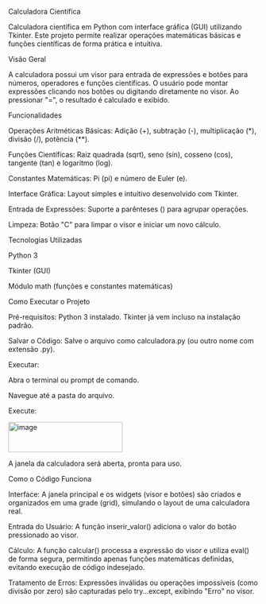 Calculadora Científica

Calculadora científica em Python com interface gráfica (GUI) utilizando Tkinter. Este projeto permite realizar operações matemáticas básicas e funções científicas de forma prática e intuitiva.

Visão Geral

A calculadora possui um visor para entrada de expressões e botões para números, operadores e funções científicas. O usuário pode montar expressões clicando nos botões ou digitando diretamente no visor. Ao pressionar "=", o resultado é calculado e exibido.

Funcionalidades

Operações Aritméticas Básicas: Adição (+), subtração (-), multiplicação (*), divisão (/), potência (**).

Funções Científicas: Raiz quadrada (sqrt), seno (sin), cosseno (cos), tangente (tan) e logaritmo (log).

Constantes Matemáticas: Pi (pi) e número de Euler (e).

Interface Gráfica: Layout simples e intuitivo desenvolvido com Tkinter.

Entrada de Expressões: Suporte a parênteses () para agrupar operações.

Limpeza: Botão "C" para limpar o visor e iniciar um novo cálculo.

Tecnologias Utilizadas

Python 3

Tkinter (GUI)

Módulo math (funções e constantes matemáticas)

Como Executar o Projeto

Pré-requisitos: Python 3 instalado. Tkinter já vem incluso na instalação padrão.

Salvar o Código: Salve o arquivo como calculadora.py (ou outro nome com extensão .py).

Executar:

Abra o terminal ou prompt de comando.

Navegue até a pasta do arquivo.

Execute:

<img width="230" height="61" alt="image" src="https://github.com/user-attachments/assets/3006fd24-b632-4992-8010-4805704ac34b" />


A janela da calculadora será aberta, pronta para uso.

Como o Código Funciona

Interface: A janela principal e os widgets (visor e botões) são criados e organizados em uma grade (grid), simulando o layout de uma calculadora real.

Entrada do Usuário: A função inserir_valor() adiciona o valor do botão pressionado ao visor.

Cálculo: A função calcular() processa a expressão do visor e utiliza eval() de forma segura, permitindo apenas funções matemáticas definidas, evitando execução de código indesejado.

Tratamento de Erros: Expressões inválidas ou operações impossíveis (como divisão por zero) são capturadas pelo try...except, exibindo "Erro" no visor.
